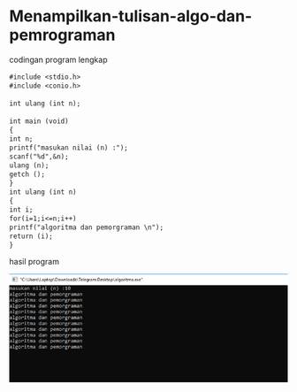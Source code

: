 # Menampilkan-tulisan-algo-dan-pemrograman

codingan program lengkap

    #include <stdio.h>
    #include <conio.h>

    int ulang (int n);

    int main (void)
    {
    int n;
    printf("masukan nilai (n) :");
    scanf("%d",&n);
    ulang (n);
    getch ();
    }
    int ulang (int n)
    {
    int i;
    for(i=1;i<=n;i++)
    printf("algoritma dan pemorgraman \n");
    return (i);
    }
    
hasil program

![img](https://github.com/AbdulahHanafi/Menampilkan-tulisan-algo-dan-pemrograman/blob/master/menampilkan%20nama%20algoritma.png?raw=true)
